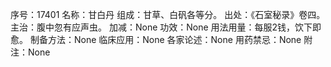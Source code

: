 序号：17401
名称：甘白丹
组成：甘草、白矾各等分。
出处：《石室秘录》卷四。
主治：腹中忽有应声虫。
加减：None
功效：None
用法用量：每服2钱，饮下即愈。
制备方法：None
临床应用：None
各家论述：None
用药禁忌：None
附注：None
